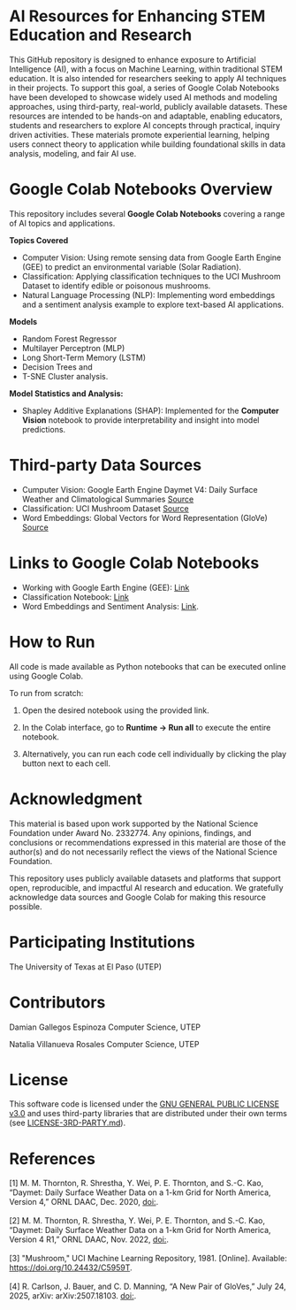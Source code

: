 # AI Resources for Enhancing STEM Education and Research

This GitHub repository is designed to enhance exposure to Artificial Intelligence (AI), with a focus on Machine Learning, within traditional STEM education. It is also intended for researchers seeking to apply AI techniques in their projects. To support this goal, a series of Google Colab Notebooks have been developed to showcase widely used AI methods and modeling approaches, using third-party, real-world, publicly available datasets. These resources are intended to be hands-on and adaptable, enabling educators, students and researchers to explore AI concepts through practical, inquiry driven activities. These materials promote experiential learning, helping users connect theory to application while building foundational skills in data analysis, modeling, and fair AI use.

# Google Colab Notebooks Overview
This repository includes several **Google Colab Notebooks** covering a range of AI topics and applications. 

**Topics Covered**
  - Computer Vision:
    Using remote sensing data from Google Earth Engine (GEE) to predict an environmental variable (Solar Radiation).
  - Classification:
    Applying classification techniques to the UCI Mushroom Dataset to identify edible or poisonous mushrooms.
  - Natural Language Processing (NLP):
    Implementing word embeddings and a sentiment analysis example to explore text-based AI applications.

**Models**
  - Random Forest Regressor
  - Multilayer Perceptron (MLP)
  - Long Short-Term Memory (LSTM)
  - Decision Trees and
  - T-SNE Cluster analysis.

**Model Statistics and Analysis:**   
+ Shapley Additive Explanations (SHAP):
  Implemented for the **Computer Vision** notebook to provide interpretability and insight into model predictions.

# Third-party Data Sources
 - Cumputer Vision: Google Earth Engine Daymet V4:
   Daily Surface Weather and Climatological Summaries [Source](https://developers.google.com/earth-engine/datasets/catalog/NASA_ORNL_DAYMET_V4#bands)
 - Classification:
   UCI Mushroom Dataset [Source](https://doi.org/10.24432/C5959T)
 - Word Embeddings:
   Global Vectors for Word Representation (GloVe) [Source](https://doi.org/10.48550/arXiv.2507.18103)

# Links to Google Colab Notebooks
+ Working with Google Earth Engine (GEE): [Link](https://colab.research.google.com/drive/1kYd6yYcE9T_begejLNAZsq8rSI4PM98o?usp=sharing)
+ Classification Notebook: [Link](https://colab.research.google.com/drive/1e5W2TZ2Zs5dX6V0F5eNVWcV8t3e7uNqU?usp=sharing)
+ Word Embeddings and Sentiment Analysis: [Link](https://colab.research.google.com/drive/1v8QdPG6nO0AyQ3PIN-e8V17OBWpAo-_n?usp=sharing).

# How to Run

All code is made available as Python notebooks that can be executed online using Google Colab.

To run from scratch:

1. Open the desired notebook using the provided link.

2. In the Colab interface, go to **Runtime → Run all** to execute the entire notebook.

3. Alternatively, you can run each code cell individually by clicking the play button next to each cell.

# Acknowledgment

This material is based upon work supported by the National Science Foundation under Award No. 2332774. Any opinions, findings, and conclusions or recommendations expressed in this material are those of the author(s) and do not necessarily reflect the views of the National Science Foundation.

This repository uses publicly available datasets and platforms that support open, reproducible, and impactful AI research and education. We gratefully acknowledge data sources and Google Colab for making this resource possible.
# Participating Institutions
The University of Texas at El Paso (UTEP)  

# Contributors
Damian Gallegos Espinoza 
    Computer Science,  UTEP
    
Natalia Villanueva Rosales 
    Computer Science,  UTEP

# License
This software code is licensed under the [GNU GENERAL PUBLIC LICENSE v3.0](./LICENSE) and uses third-party libraries that are distributed under their own terms (see [LICENSE-3RD-PARTY.md](./LICENSE-3RD-PARTY.md)).

# References 
[1] M. M. Thornton, R. Shrestha, Y. Wei, P. E. Thornton, and S.-C. Kao, “Daymet: Daily Surface Weather Data on a 1-km Grid for North America, Version 4,” ORNL DAAC, Dec. 2020, [doi:](10.3334/ORNLDAAC/1840). <br><br>
[2] M. M. Thornton, R. Shrestha, Y. Wei, P. E. Thornton, and S.-C. Kao, “Daymet: Daily Surface Weather Data on a 1-km Grid for North America, Version 4 R1,” ORNL DAAC, Nov. 2022, [doi:](10.3334/ORNLDAAC/2129). <br><br>
[3] "Mushroom," UCI Machine Learning Repository, 1981. [Online]. Available: https://doi.org/10.24432/C5959T. <br><br>
[4] R. Carlson, J. Bauer, and C. D. Manning, “A New Pair of GloVes,” July 24, 2025, arXiv: arXiv:2507.18103. [doi:](10.48550/arXiv.2507.18103).




